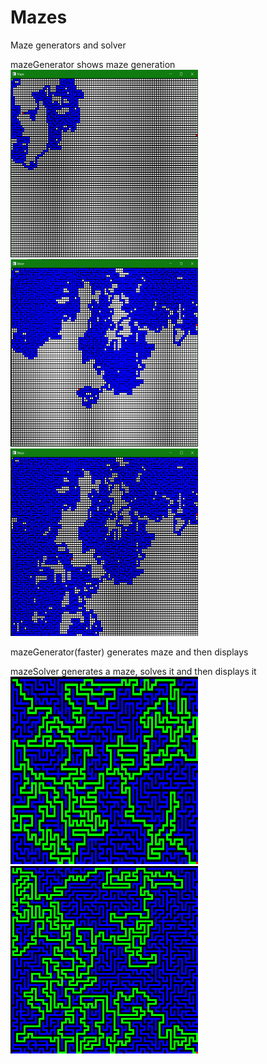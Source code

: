 # Mazes
Maze generators and solver


mazeGenerator shows maze generation \
<img src="https://github.com/MattR2718/Mazes/blob/main/mazeGenerator/MazeCreate.PNG" width="300" height="300">
<img src="https://github.com/MattR2718/Mazes/blob/main/mazeGenerator/MazeCreate2.PNG" width="300" height="300">
<img src="https://github.com/MattR2718/Mazes/blob/main/mazeGenerator/MazeCreate3.PNG" width="300" height="300">

mazeGenerator(faster) generates maze and then displays

mazeSolver generates a maze, solves it and then displays it
<img src="https://github.com/MattR2718/Mazes/blob/main/mazeSolver/solvedMaze2000-3348.png" width="300" height="300">
<img src="https://github.com/MattR2718/Mazes/blob/main/mazeSolver/solvedMaze2500-16035.png" width="300" height="300">
